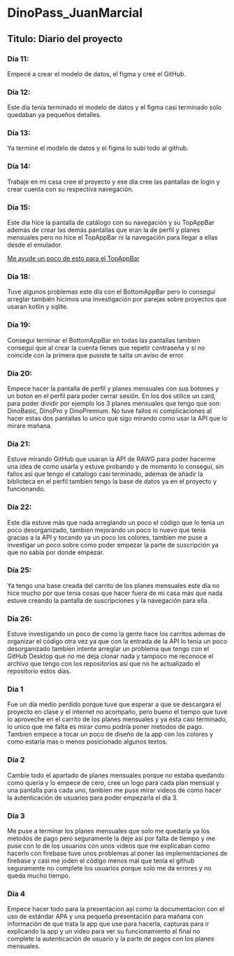 # DinoPass_JuanMarcial
## Titulo: Diario del proyecto
### Día 11:
Empecé a crear el modelo de datos, el figma y creé el GitHub.
### Día 12:
Este día tenía terminado el modelo de datos y el figma casi terminado solo quedaban ya pequeños detalles.
### Día 13:
Ya terminé el modelo de datos y el figma lo subí todo al github.
### Día 14:
Trabaje en mi casa cree el proyecto y ese día cree las pantallas de login y crear cuenta con su respectiva navegación.
### Día 15:
Este día hice la pantalla de catálogo con su navegación y su TopAppBar además de crear las demás pantallas que eran la de perfil y planes mensuales pero no hice el TopAppBar ni la navegación para llegar a ellas desde el emulador.

[Me ayude un poco de esto para el TopAppBar](https://foso.github.io/Jetpack-Compose-Playground/material/topappbar/)
### Día 18:
Tuve algunos problemas este día con el BottomAppBar pero lo conseguí arreglar también hicimos una investigación por parejas sobre proyectos que usaran kotlin y sqlite.
### Día 19:
Consegui terminar el BottomAppBar en todas las pantallas tambien consegui que al crear la cuenta tienes que repetir contraseña y si no coincide con la primera que pusiste te salta un aviso de error.
### Día 20: 
Empece hacer la pantalla de perfil y planes mensuales con sus botones y un boton en el perfil para poder cerrar sesión. En los dos utilice un card, para poder dividir por ejemplo los 3 planes mensuales que tengo que son: DinoBasic, DinoPro y DinoPremium. No tuve fallos ni complicaciones al hacer estas dos pantallas lo unico que sigo mirando como usar la API que lo mirare mañana.
### Día 21:
Estuve mirando GitHub que usaran la API de RAWG para poder hacerme una idea de como usarla y estuve probando y de momento lo consegui, sin fallos así que tengo el catalogo casi terminado, ademas de añadir la biblioteca en el perfil tambien tengo la base de datos ya en el proyecto y funcionando.
### Día 22:
Este día estuve más que nada arreglando un poco el código que lo tenía un poco desorganizado, tambien mejorando un poco lo nuevo que tenía gracias a la API y tocando ya un poco los colores, tambien me puse a investigar un poco sobre como poder empezar la parte de suscripción ya que no sabia por donde empezar.
### Día 25:
Ya tengo una base creada del carrito de los planes mensuales este día no hice mucho por que tenia cosas que hacer fuera de mi casa más que nada estuve creando la pantalla de suscripciones y la navegación para ella.
### Día 26: 
Estuve investigando un poco de como la gente hace los carritos ademas de organizar el código otra vez ya que con la entrada de la API lo tenia un poco desorganizado tambien intente arreglar un problema que tengo con el GitHub Desktop que no me deja clonar nada y tampoco me reconoce el archivo que tengo con los repositorios así que no he actualizado el repositorio estos días.
### Día 1
Fue un día medio perdido porque tuve que esperar a que se descargara el proyecto en clase y el internet no acompaño, pero bueno el tiempo que tuve lo aproveche en el carrito de los planes mensuales y ya esta casi terminado, lo unico que me falta es mirar como podría poner metodos de pago. Tambien empece a tocar un poco de diseño de la app con los colores y como estaría mas o menos posicionado algunos textos.
### Día 2
Cambie todo el apartado de planes mensuales porque no estaba quedando como quería y lo empece de cero, cree un logo para cada plan mensual y una pantalla para cada uno, tambien me puse mirar videos de como hacer la autenticación de usuarios para poder empezarla el día 3.
### Día 3
Me puse a terminar los planes mensuales que solo me quedaría ya los metodos de pago pero seguramente la deje así por falta de tiempo y me puse con lo de los usuarios con unos videos que me explicaban como hacerlo con firebase tuve unos problemas al poner las implementaciones de firebase y casi me joden el código menos mal que tenía el github seguramente no complete los usuarios porque solo me da errores y no queda mucho tiempo.
### Día 4
Empece hacer todo para la presentacion así como la documentacion con el uso de estándar APA y una pequeña presentación para mañana con información de que trata la app que use para hacerla, capturas para ir explicando la app y un video para ver su funcionamiento al final no complete la autenticación de usuario y la parte de pagos con los planes mensuales.